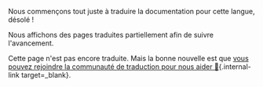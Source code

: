 Nous commençons tout juste à traduire la documentation pour cette langue, désolé !

Nous affichons des pages traduites partiellement afin de suivre l'avancement.

Cette page n'est pas encore traduite. Mais la bonne nouvelle est que [vous pouvez rejoindre la communauté de traduction pour nous aider 👋](__ISSUE_URL__){.internal-link target=_blank}.
